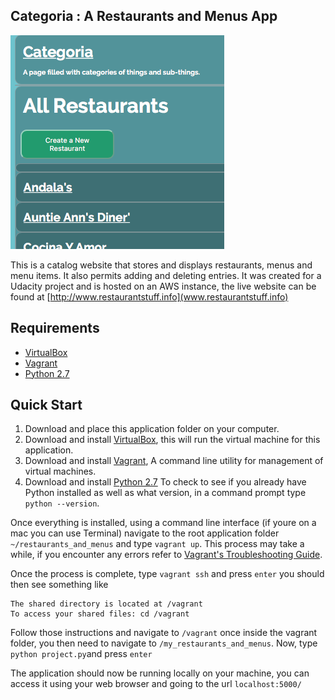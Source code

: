 ## Categoria : A Restaurants and Menus App

![Categoria Cover Image](my_restaurants_and_menus/img/categoria_cover_image.png)

This is a catalog website that stores and displays restaurants, menus and menu items. It also permits adding and deleting entries. It was created for a Udacity project and is hosted on an AWS instance, the live website can be found at [http://www.restaurantstuff.info](www.restaurantstuff.info)

## Requirements

- [VirtualBox](https://www.virtualbox.org/)
- [Vagrant](https://www.vagrantup.com/)
- [Python 2.7](https://www.python.org/download/releases/2.7/)

## Quick Start

1. Download and place this application folder on your computer. 
2. Download and install [VirtualBox](https://www.virtualbox.org/), this will run the virtual machine for this application.
3. Download and install [Vagrant](https://www.vagrantup.com/), A command line utility for management of virtual machines.
4. Download and install [Python 2.7](https://www.python.org/download/releases/2.7/) To check to see if you already have Python installed as well as what version, in a command prompt type `python --version`.

Once everything is installed, using a command line interface (if youre on a mac you can use Terminal) navigate to the root application folder `~/restaurants_and_menus` and type `vagrant up`. This process may take a while, if you encounter any errors refer to [Vagrant's Troubleshooting Guide](https://www.vagrantup.com/docs/other/debugging.html).

Once the process is complete, type `vagrant ssh` and press `enter` you should then see something like 
```
The shared directory is located at /vagrant
To access your shared files: cd /vagrant
```
Follow those instructions and navigate to `/vagrant` once inside the vagrant folder, you then need to navigate to `/my_restaurants_and_menus`.  Now, type `python project.py`and press `enter`

The application should now be running locally on your machine, you can access it using your web browser and going to the url `localhost:5000/`

